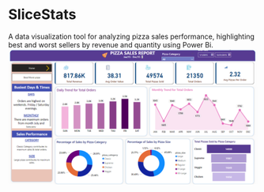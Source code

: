 # SliceStats
A data visualization tool for analyzing pizza sales performance, highlighting best and worst sellers by revenue and quantity using Power Bi.
![Alt text](https://github.com/TTB-coder/SliceStats/blob/main/Home.png)
